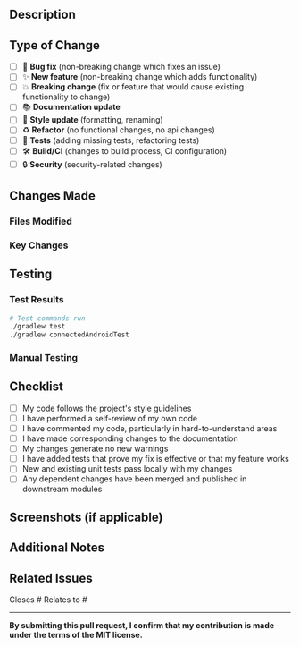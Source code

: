 ## Description
<!--- Describe your changes in detail -->

## Type of Change
<!--- What type of change does your code introduce? Put an `x` in all the boxes that apply: -->
- [ ] 🐛 **Bug fix** (non-breaking change which fixes an issue)
- [ ] ✨ **New feature** (non-breaking change which adds functionality)
- [ ] 💥 **Breaking change** (fix or feature that would cause existing functionality to change)
- [ ] 📚 **Documentation update**
- [ ] 🎨 **Style update** (formatting, renaming)
- [ ] ♻️ **Refactor** (no functional changes, no api changes)
- [ ] 🧪 **Tests** (adding missing tests, refactoring tests)
- [ ] 🛠️ **Build/CI** (changes to build process, CI configuration)
- [ ] 🔒 **Security** (security-related changes)

## Changes Made
<!--- List the specific changes you made -->

### Files Modified
<!--- List files that were changed -->

### Key Changes
<!--- Describe the key technical changes -->

## Testing
<!--- Please describe the tests that you ran to verify your changes -->

### Test Results
<!--- Include test results or screenshots -->

```bash
# Test commands run
./gradlew test
./gradlew connectedAndroidTest
```

### Manual Testing
<!--- Describe any manual testing performed -->

## Checklist
<!--- Go over all the following points, and put an `x` in all the boxes that apply. -->
- [ ] My code follows the project's style guidelines
- [ ] I have performed a self-review of my own code
- [ ] I have commented my code, particularly in hard-to-understand areas
- [ ] I have made corresponding changes to the documentation
- [ ] My changes generate no new warnings
- [ ] I have added tests that prove my fix is effective or that my feature works
- [ ] New and existing unit tests pass locally with my changes
- [ ] Any dependent changes have been merged and published in downstream modules

## Screenshots (if applicable)
<!--- Add screenshots to help explain your changes -->

## Additional Notes
<!--- Anything else you'd like to add -->

## Related Issues
<!--- Link to related issues using #issue_number -->
Closes #
Relates to #

---

**By submitting this pull request, I confirm that my contribution is made under the terms of the MIT license.**